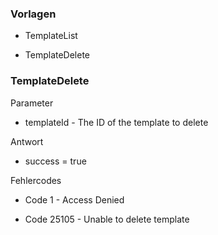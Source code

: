 <!--toc=api-->
###  <span class="mw-headline" id="Template"> Vorlagen </span>

*   TemplateList

*   TemplateDelete

###  <span class="mw-headline" id="TemplateDelete"> TemplateDelete </span>

Parameter

*   templateId - The ID of the template to delete

Antwort

*   success = true

Fehlercodes

*   Code 1 - Access Denied

*   Code 25105 - Unable to delete template